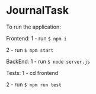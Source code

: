 # JournalTask
To run the application:

Frontend:
1 - run `$ npm i`

2 - run `$ npm start`

BackEnd:
1 - run `$ node server.js`

Tests:
1 - cd frontend

2 - run `$ npm run test`
